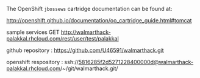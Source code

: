 The OpenShift `jbossews` cartridge documentation can be found at:

http://openshift.github.io/documentation/oo_cartridge_guide.html#tomcat

sample services GET http://walmarthack-palakkal.rhcloud.com/rest/user/test/palakkal

github repository : https://github.com/U46591/walmarthack.git

openshift respository : ssh://5816285f2d5271228400000d@walmarthack-palakkal.rhcloud.com/~/git/walmarthack.git/
